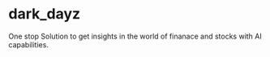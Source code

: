 # dark_dayz
One stop Solution to get insights in the world of finanace and stocks with AI capabilities.
